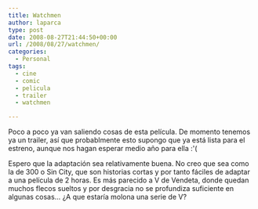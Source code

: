 ```yaml
---
title: Watchmen
author: laparca
type: post
date: 2008-08-27T21:44:50+00:00
url: /2008/08/27/watchmen/
categories:
  - Personal
tags:
  - cine
  - comic
  - pelicula
  - trailer
  - watchmen

---
```

Poco a poco ya van saliendo cosas de esta película. De momento tenemos ya un trailer, así que probablmente esto supongo que ya está lista para el estreno, aunque nos hagan esperar medio año para ella :'(

Espero que la adaptación sea relativamente buena. No creo que sea como la de 300 o Sin City, que son historias cortas y por tanto fáciles de adaptar a una película de 2 horas. Es más parecido a V de Vendeta, donde quedan muchos flecos sueltos y por desgracia no se profundiza suficiente en algunas cosas&#8230; ¿A que estaría molona una serie de V?